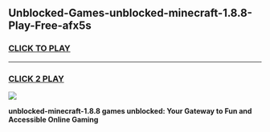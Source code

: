 
## Unblocked-Games-unblocked-minecraft-1.8.8-Play-Free-afx5s
<h3>
<a href="https://premium76.site?title=unblocked-minecraft-1.8.8&ref=18A1">CLICK TO PLAY</a></h3>
<hr>

<h3>
<a href="https://premium76.site?title=unblocked-minecraft-1.8.8&ref=18A1">CLICK 2 PLAY</a>
  
</h3>

<a href="https://premium76.site?title=unblocked-minecraft-1.8.8&ref=18A1"><img src="https://clearcache.store/games.png"></a>


**unblocked-minecraft-1.8.8 games unblocked: Your Gateway to Fun and Accessible Online Gaming**
